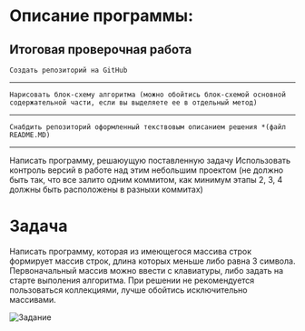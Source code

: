 # Описание программы:
## Итоговая проверочная работа

`Создать репозиторий на GitHub`
___
`Нарисовать блок-схему алгоритма (можно обойтись блок-схемой основной содержательной части, если вы выделяете ее в отдельный метод)`
___
`Снабдить репозиторий оформленный текствовым описанием решения *(файл README.MD)`
___
Написать программу, решаюущую поставленную задачу
Использовать контроль версий в работе над этим небольшим проектом (не должно быть так, что все залито одним коммитом, как минимум этапы 2, 3, 4 должны быть расположены в разныхи коммитах)
# Задача
Написать программу, которая из имеющегося массива строк формирует массив строк, длина которых меньше либо равна 3 символа. Первоначальный массив можно ввести с клавиатуры, либо задать на старте выполения алгоритма. При решении не рекомендуется пользоваться коллекциями, лучше обойтись исключительно массивами.

<image src="https://gbcdn.mrgcdn.ru/uploads/asset/4283449/attachment/1251e74b703108ee483caaa98787097d.png" alt="Задание">